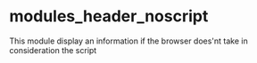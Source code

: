 # modules_header_noscript
This module display an information if the browser does'nt take in consideration the script
